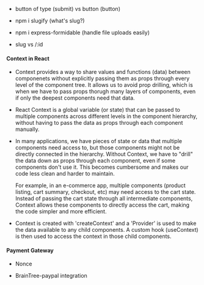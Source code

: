 
- button  of type (submit) vs button (button)

- npm i slugify (what's slug?)

- npm i express-formidable (handle file uploads easily)

- slug vs /:id


#### Context in React 


- Context provides a way to share values and functions (data) between componenets without explicitly passing them as props through every level of the component tree. It allows us to avoid prop drilling, which is when we have to pass props thorugh many layers of components, even if only the deepest components need that data. 

- React Context is a global variable (or state) that can be passed to multiple components across different levels in the component hierarchy, without having to pass the data as props through each component manually. 


- In many applications, we have pieces of state or data that multiple components need access to, but those components might not be directly connected in the hierarchy. Without Context, we have to "drill" the data down as props through each component, even if some components don't use it. This becomes cumbersome and makes our code less clean and harder to maintain. 

    For example, in an e-commerce app, multiple components (product listing, cart summary, checkout, etc) may need access to the cart state. Instead of passing the cart state through all intermediate components, Context allows these components to directly access the cart, making the code simpler and more efficient. 

- Context is created with 'createContext' and a 'Provider' is used to make the data available to any child components. A custom hook (useContext) is then used to access the context in those child components. 


#### Payment Gateway 

- Nonce 

- BrainTree-paypal integration 

